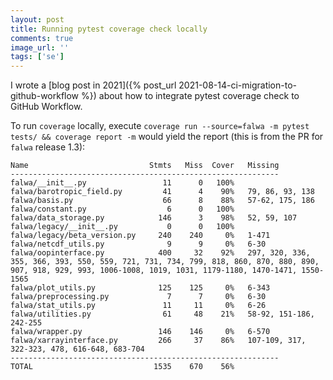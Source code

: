 ```yaml
---
layout: post
title: Running pytest coverage check locally
comments: true
image_url: ''
tags: ['se']
---
```


I wrote a [blog post in 2021]({% post_url 2021-08-14-ci-migration-to-github-workflow %}) about how to integrate pytest coverage check to GitHub Workflow.

To run `coverage` locally, execute `coverage run --source=falwa -m pytest tests/ && coverage report -m` would yield the report (this is from the PR for `falwa` release 1.3):

```
Name                           Stmts   Miss  Cover   Missing
------------------------------------------------------------
falwa/__init__.py                 11      0   100%
falwa/barotropic_field.py         41      4    90%   79, 86, 93, 138
falwa/basis.py                    66      8    88%   57-62, 175, 186
falwa/constant.py                  6      0   100%
falwa/data_storage.py            146      3    98%   52, 59, 107
falwa/legacy/__init__.py           0      0   100%
falwa/legacy/beta_version.py     240    240     0%   1-471
falwa/netcdf_utils.py              9      9     0%   6-30
falwa/oopinterface.py            400     32    92%   297, 320, 336, 355, 366, 393, 550, 559, 721, 731, 734, 799, 818, 860, 870, 880, 890, 907, 918, 929, 993, 1006-1008, 1019, 1031, 1179-1180, 1470-1471, 1550-1565
falwa/plot_utils.py              125    125     0%   6-343
falwa/preprocessing.py             7      7     0%   6-30
falwa/stat_utils.py               11     11     0%   6-26
falwa/utilities.py                61     48    21%   58-92, 151-186, 242-255
falwa/wrapper.py                 146    146     0%   6-570
falwa/xarrayinterface.py         266     37    86%   107-109, 317, 322-323, 478, 616-648, 683-704
------------------------------------------------------------
TOTAL                           1535    670    56%
```

